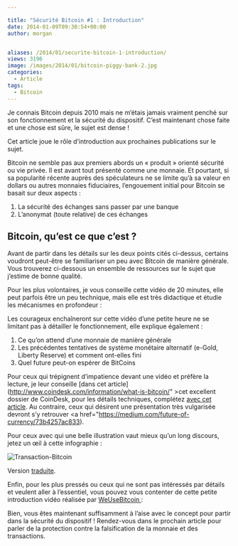 ```yaml
---

title: "Sécurité Bitcoin #1 : Introduction"
date: 2014-01-09T09:30:54+00:00
author: morgan


aliases: /2014/01/securite-bitcoin-1-introduction/
views: 3196
image: /images/2014/01/bitcoin-piggy-bank-2.jpg
categories:
  - Article
tags:
  - Bitcoin
---
```

Je connais Bitcoin depuis 2010 mais ne m’étais jamais vraiment penché sur son fonctionnement et la sécurité du dispositif. C’est maintenant chose faite et une chose est sûre, le sujet est dense !

Cet article joue le rôle d’introduction aux prochaines publications sur le sujet.

Bitcoin ne semble pas aux premiers abords un « produit » orienté sécurité ou vie privée. Il est avant tout présenté comme une monnaie. Et pourtant, si sa popularité récente auprès des spéculateurs ne se limite qu’à sa valeur en dollars ou autres monnaies fiduciaires, l’engouement initial pour Bitcoin se basait sur deux aspects :

  1. La sécurité des échanges sans passer par une banque
  2. L’anonymat (toute relative) de ces échanges

## Bitcoin, qu’est ce que c’est ?

Avant de partir dans les détails sur les deux points cités ci-dessus, certains voudront peut-être se familiariser un peu avec Bitcoin de manière générale. Vous trouverez ci-dessous un ensemble de ressources sur le sujet que j’estime de bonne qualité.

Pour les plus volontaires, je vous conseille cette vidéo de 20 minutes, elle peut parfois être un peu technique, mais elle est très didactique et étudie les mécanismes en profondeur :



Les courageux enchaîneront sur cette vidéo d’une petite heure ne se limitant pas à détailler le fonctionnement, elle explique également :

  1. Ce qu’on attend d’une monnaie de manière générale
  2. Les précédentes tentatives de système monétaire alternatif (e-Gold, Liberty Reserve) et comment ont-elles fini
  3. Quel future peut-on espérer de BitCoins



Pour ceux qui trépignent d’impatience devant une vidéo et préfère la lecture, je leur conseille [dans cet article](http://www.coindesk.com/information/what-is-bitcoin/" >cet excellent dossier de CoinDesk</a>, pour les détails techniques, complétez [avec cet article](http://www.michaelnielsen.org/ddi/how-the-bitcoin-protocol-actually-works/). Au contraire, ceux qui désirent une présentation très vulgarisée devront s’y retrouver <a href="https://medium.com/future-of-currency/73b4257ac833).

Pour ceux avec qui une belle illustration vaut mieux qu’un long discours, jetez un œil à cette infographie :

![Transaction-Bitcoin](/images/2014/01/Transaction-Bitcoin.jpg)

Version [traduite](/images/2014/01/Bitcoin-comment-ca-marche.jpg).

Enfin, pour les plus pressés ou ceux qui ne sont pas intéressés par détails et veulent aller à l’essentiel, vous pouvez vous contenter de cette petite introduction vidéo réalisée par [WeUseBitcoin ](http://weusebitcoin.com):



Bien, vous êtes maintenant suffisamment à l’aise avec le concept pour partir dans la sécurité du dispositif ! Rendez-vous dans le prochain article pour parler de la protection contre la falsification de la monnaie et des transactions.
